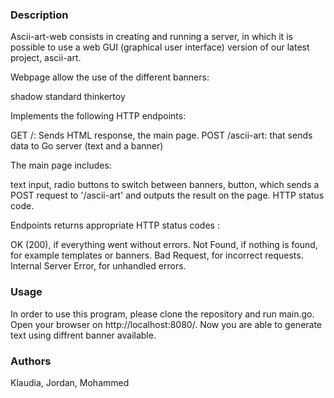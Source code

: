 
### Description 

Ascii-art-web consists in creating and running a server, in which it is possible to use a web GUI (graphical user interface) version of our latest project, ascii-art.

Webpage allow the use of the different banners:

shadow
standard
thinkertoy

Implements the following HTTP endpoints:

GET /: Sends HTML response, the main page.
POST /ascii-art: that sends data to Go server (text and a banner)


The main page includes:

text input,
radio buttons to switch between banners,
button, which sends a POST request to '/ascii-art' and outputs the result on the page.
HTTP status code.


Endpoints returns appropriate HTTP status codes :

OK (200), if everything went without errors.
Not Found, if nothing is found, for example templates or banners.
Bad Request, for incorrect requests.
Internal Server Error, for unhandled errors.

### Usage 
In order to use this program, please clone the repository and run main.go. 
Open your browser on http://localhost:8080/. 
Now you are able to generate text using diffrent banner available. 


### Authors 
Klaudia, Jordan, Mohammed 
